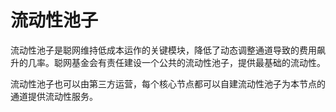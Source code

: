 流动性池子
====

流动性池子是聪网维持低成本运作的关键模块，降低了动态调整通道导致的费用飙升的几率。聪网基金会有责任建设一个公共的流动性池子，提供最基础的流动性。

流动性池子也可以由第三方运营，每个核心节点都可以自建流动性池子为本节点的通道提供流动性服务。